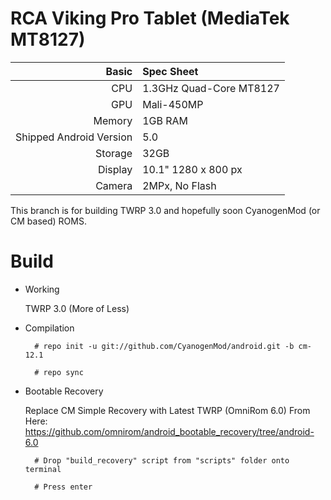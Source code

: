 RCA Viking Pro Tablet (MediaTek MT8127)
==============

Basic   | Spec Sheet
-------:|:-------------------------
CPU     | 1.3GHz Quad-Core MT8127
GPU     | Mali-450MP
Memory  | 1GB RAM
Shipped Android Version | 5.0
Storage | 32GB
Display | 10.1" 1280 x 800 px
Camera  | 2MPx, No Flash

This branch is for building TWRP 3.0 and hopefully soon CyanogenMod (or CM based) ROMS.

# Build

* Working

  TWRP 3.0 (More of Less)

* Compilation

        # repo init -u git://github.com/CyanogenMod/android.git -b cm-12.1
        
        # repo sync

* Bootable Recovery

  Replace CM Simple Recovery with Latest TWRP (OmniRom 6.0)
  From Here: https://github.com/omnirom/android_bootable_recovery/tree/android-6.0
        
        # Drop "build_recovery" script from "scripts" folder onto terminal
        
        # Press enter
